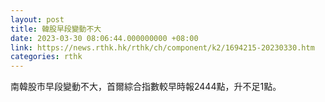 ```yaml
---
layout: post
title: 韓股早段變動不大
date: 2023-03-30 08:06:44.000000000 +08:00
link: https://news.rthk.hk/rthk/ch/component/k2/1694215-20230330.htm
categories: rthk
---
```


南韓股市早段變動不大，首爾綜合指數較早時報2444點，升不足1點。
